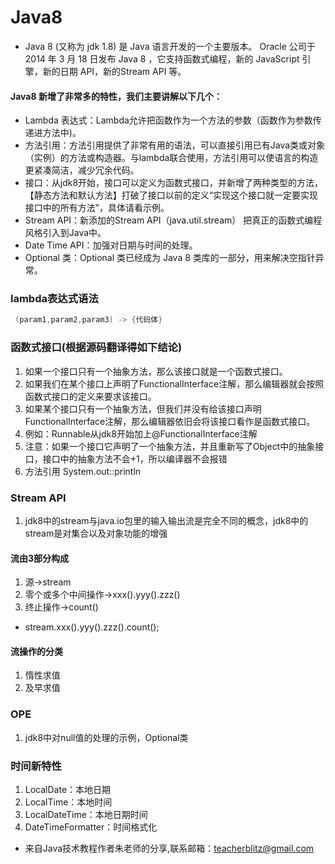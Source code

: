 # Java8

- Java 8 (又称为 jdk 1.8) 是 Java 语言开发的一个主要版本。 Oracle 公司于 2014 年 3 月 18 日发布 Java 8 ，它支持函数式编程，新的 JavaScript 引擎，新的日期 API，新的Stream API 等。
#### Java8 新增了非常多的特性，我们主要讲解以下几个：
- Lambda 表达式：Lambda允许把函数作为一个方法的参数（函数作为参数传递进方法中)。
- 方法引用：方法引用提供了非常有用的语法，可以直接引用已有Java类或对象（实例）的方法或构造器。与lambda联合使用，方法引用可以使语言的构造更紧凑简洁，减少冗余代码。
- 接口：从jdk8开始，接口可以定义为函数式接口，并新增了两种类型的方法，【静态方法和默认方法】打破了接口以前的定义“实现这个接口就一定要实现接口中的所有方法”，具体请看示例。
- Stream API：新添加的Stream API（java.util.stream） 把真正的函数式编程风格引入到Java中。
- Date Time API：加强对日期与时间的处理。
- Optional 类：Optional 类已经成为 Java 8 类库的一部分，用来解决空指针异常。
### lambda表达式语法
``` java
 (param1,param2,param3) -> {代码体}
```

### 函数式接口(根据源码翻译得如下结论)
1. 如果一个接口只有一个抽象方法，那么该接口就是一个函数式接口。
2. 如果我们在某个接口上声明了FunctionalInterface注解，那么编辑器就会按照函数式接口的定义来要求该接口。
3. 如果某个接口只有一个抽象方法，但我们并没有给该接口声明FunctionalInterface注解，那么编辑器依旧会将该接口看作是函数式接口。
4. 例如：Runnable从jdk8开始加上@FunctionalInterface注解
5. 注意：如果一个接口它声明了一个抽象方法，并且重新写了Object中的抽象接口，接口中的抽象方法不会+1，所以编译器不会报错
6. 方法引用 System.out::println

### Stream API
1. jdk8中的stream与java.io包里的输入输出流是完全不同的概念，jdk8中的stream是对集合以及对象功能的增强
#### 流由3部分构成
1. 源->stream
2. 零个或多个中间操作->xxx().yyy().zzz()
3. 终止操作->count()
- stream.xxx().yyy().zzz().count();
#### 流操作的分类
1. 惰性求值
2. 及早求值
### OPE
1. jdk8中对null值的处理的示例，Optional类

### 时间新特性
1. LocalDate：本地日期
2. LocalTime：本地时间
3. LocalDateTime：本地日期时间
4. DateTimeFormatter：时间格式化



- 来自Java技术教程作者朱老师的分享,联系邮箱：teacherblitz@gmail.com
